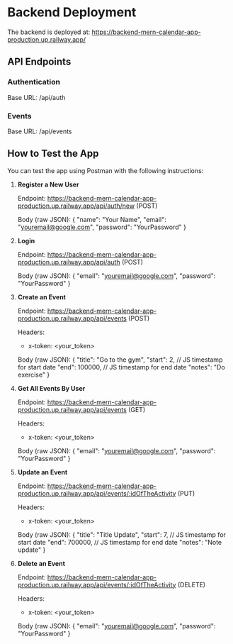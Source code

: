 # Backend Deployment
The backend is deployed at: https://backend-mern-calendar-app-production.up.railway.app/

## API Endpoints

### Authentication
Base URL: /api/auth

### Events
Base URL: /api/events

## How to Test the App

You can test the app using Postman with the following instructions:

1. **Register a New User**

   Endpoint: https://backend-mern-calendar-app-production.up.railway.app/api/auth/new (POST)

   Body (raw JSON):
   {
       "name": "Your Name",
       "email": "youremail@google.com",
       "password": "YourPassword"
   }

2. **Login**

   Endpoint: https://backend-mern-calendar-app-production.up.railway.app/api/auth (POST)

   Body (raw JSON):
   {
       "email": "youremail@google.com",
       "password": "YourPassword"
   }

3. **Create an Event**

   Endpoint: https://backend-mern-calendar-app-production.up.railway.app/api/events (POST)

   Headers: 
   - x-token: <your_token>

   Body (raw JSON):
   {
       "title": "Go to the gym",
       "start": 2, // JS timestamp for start date
       "end": 100000, // JS timestamp for end date
       "notes": "Do exercise"
   }

4. **Get All Events By User**

   Endpoint: https://backend-mern-calendar-app-production.up.railway.app/api/events (GET)

   Headers: 
   - x-token: <your_token>

   Body (raw JSON):
   {
    "email": "youremail@google.com",
    "password": "YourPassword"
   }

5. **Update an Event**

   Endpoint: https://backend-mern-calendar-app-production.up.railway.app/api/events/:idOfTheActivity (PUT)

   Headers: 
   - x-token: <your_token>

   Body (raw JSON):
   {
       "title": "Title Update",
       "start": 7, // JS timestamp for start date
       "end": 700000, // JS timestamp for end date
       "notes": "Note update"
   }

6. **Delete an Event**

   Endpoint: https://backend-mern-calendar-app-production.up.railway.app/api/events/:idOfTheActivity (DELETE)

   Headers: 
   - x-token: <your_token>

    Body (raw JSON):
   {
    "email": "youremail@google.com",
    "password": "YourPassword"
   }
